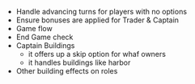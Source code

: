 * Handle advancing turns for players with no options
* Ensure bonuses are applied for Trader & Captain
* Game flow
* End Game check
* Captain Buildings
    * it offers up a skip option for whaf owners
    * it handles buildings like harbor
* Other building effects on roles
